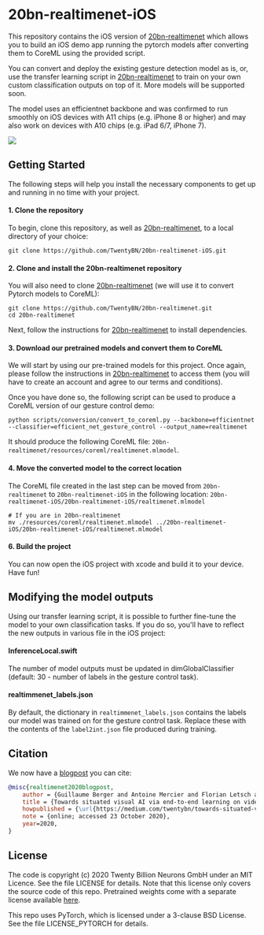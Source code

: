# 20bn-realtimenet-iOS

This repository contains the iOS version of [20bn-realtimenet](https://github.com/TwentyBN/20bn-realtimenet) which allows you to build an iOS demo app running the pytorch models after converting them to CoreML using the provided script. 

You can convert and deploy the existing gesture detection model as is, or, use the transfer learning script in [20bn-realtimenet](https://github.com/TwentyBN/20bn-realtimenet) to train on your own custom classification outputs on top of it. More models will be supported soon.

The model uses an efficientnet backbone and was confirmed to run smoothly on iOS devices with A11 chips (e.g. iPhone 8 or higher) and may also work on devices with A10 chips (e.g. iPad 6/7, iPhone 7).


![](docs/gifs/realtimenetiOS_gesture.gif)

## Getting Started

The following steps will help you install the necessary components to get up and running in no time with your project. 

#### 1. Clone the repository

To begin, clone this repository, as well as [20bn-realtimenet](https://github.com/TwentyBN/20bn-realtimenet), to a local directory of your choice:

```shell
git clone https://github.com/TwentyBN/20bn-realtimenet-iOS.git
```

#### 2. Clone and install the 20bn-realtimenet repository

You will also need to clone [20bn-realtimenet](https://github.com/TwentyBN/20bn-realtimenet) (we will use it to convert Pytorch models to CoreML):

```shell
git clone https://github.com/TwentyBN/20bn-realtimenet.git
cd 20bn-realtimenet
```

Next, follow the instructions for [20bn-realtimenet](https://github.com/TwentyBN/20bn-realtimenet) to install dependencies.

#### 3. Download our pretrained models and convert them to CoreML

We will start by using our pre-trained models for this project. Once again, please follow the instructions in [20bn-realtimenet](https://github.com/TwentyBN/20bn-realtimenet) to access them (you will have to create an account and agree to our terms and conditions).

Once you have done so, the following script can be used to produce a CoreML version of our gesture control demo:

```shell
python scripts/conversion/convert_to_coreml.py --backbone=efficientnet --classifier=efficient_net_gesture_control --output_name=realtimenet
```

It should produce the following CoreML file: `20bn-realtimenet/resources/coreml/realtimenet.mlmodel`.

#### 4. Move the converted model to the correct location

The CoreML file created in the last step can be moved from `20bn-realtimenet` to `20bn-realtimenet-iOS` in the following location: `20bn-realtimenet-iOS/20bn-realtimenet-iOS/realtimenet.mlmodel`

```shell
# If you are in 20bn-realtimenet
mv ./resources/coreml/realtimenet.mlmodel ../20bn-realtimenet-iOS/20bn-realtimenet-iOS/realtimenet.mlmodel
```

#### 6. Build the project

You can now open the iOS project with xcode and build it to your device. Have fun!

## Modifying the model outputs

Using our transfer learning script, it is possible to further fine-tune the model to your own classification tasks. If you do so, you'll have to reflect the new outputs in various file in the iOS project: 

#### InferenceLocal.swift 
The number of model outputs must be updated in dimGlobalClassifier (default: 30 - number of labels in the gesture control task).

#### realtimmenet_labels.json 

By default, the dictionary in `realtimmenet_labels.json` contains the labels our model was trained on for the gesture control task. Replace these with the contents of the `label2int.json` file produced during training.

## Citation

We now have a [blogpost](https://medium.com/twentybn/towards-situated-visual-ai-via-end-to-end-learning-on-video-clips-2832bd9d519f) you can cite:

```bibtex
@misc{realtimenet2020blogpost,
    author = {Guillaume Berger and Antoine Mercier and Florian Letsch and Cornelius Boehm and Sunny Panchal and Nahua Kang and Mark Todorovich and Ingo Bax and Roland Memisevic},
    title = {Towards situated visual AI via end-to-end learning on video clips},
    howpublished = {\url{https://medium.com/twentybn/towards-situated-visual-ai-via-end-to-end-learning-on-video-clips-2832bd9d519f}},
    note = {online; accessed 23 October 2020},
    year=2020,
}
```

## License 

The code is copyright (c) 2020 Twenty Billion Neurons GmbH under an MIT Licence. See the file LICENSE for details. Note that this license 
only covers the source code of this repo. Pretrained weights come with a separate license available [here](https://20bn.com/licensing/sdk/evaluation).

This repo uses PyTorch, which is licensed under a 3-clause BSD License. See the file LICENSE_PYTORCH for details.
